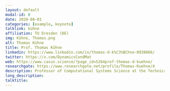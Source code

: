 ```yaml
---
layout: default
modal-id: 8
date: 2020-08-01
categories: [example, keynote]
talklink: kühne
affiliation: TU Dresden (DE)
img: Kühne, Thomas.png
alt: Thomas Kühne
title: Prof. Thomas Kühne
linkedin: https://www.linkedin.com/in/thomas-d-k%C3%BChne-0938066/
twitter: https://x.com/DynamicsCondMat
web: https://www.casus.science/?page_id=5264prof-thomas-d-kuehne/
researchgate: https://www.researchgate.net/profile/Thomas-Kuehne/4
description: Professor of Computational Systems Science at the Technical University of Dresden and Founding Director at CASUS  
long_description:
talktitle: 
---
```


